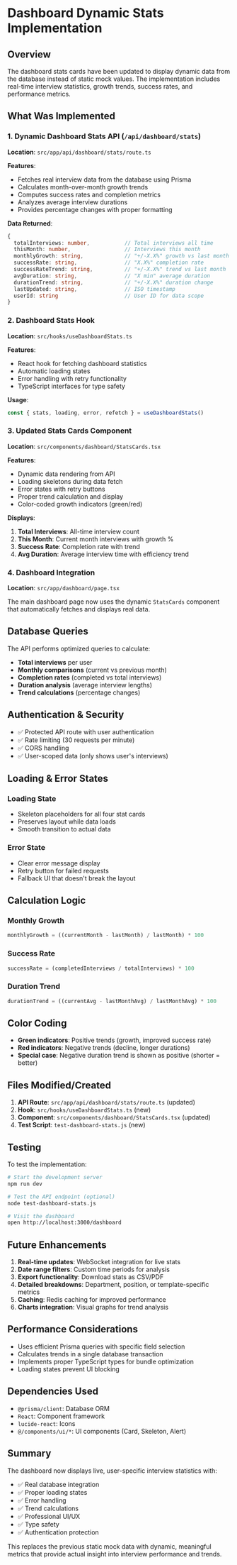 # Dashboard Dynamic Stats Implementation

## Overview

The dashboard stats cards have been updated to display dynamic data from the database instead of static mock values. The implementation includes real-time interview statistics, growth trends, success rates, and performance metrics.

## What Was Implemented

### 1. Dynamic Dashboard Stats API (`/api/dashboard/stats`)

**Location**: `src/app/api/dashboard/stats/route.ts`

**Features**:
- Fetches real interview data from the database using Prisma
- Calculates month-over-month growth trends
- Computes success rates and completion metrics
- Analyzes average interview durations
- Provides percentage changes with proper formatting

**Data Returned**:
```typescript
{
  totalInterviews: number,           // Total interviews all time
  thisMonth: number,                 // Interviews this month
  monthlyGrowth: string,             // "+/-X.X%" growth vs last month
  successRate: string,               // "X.X%" completion rate
  successRateTrend: string,          // "+/-X.X%" trend vs last month
  avgDuration: string,               // "X min" average duration
  durationTrend: string,             // "+/-X.X%" duration change
  lastUpdated: string,               // ISO timestamp
  userId: string                     // User ID for data scope
}
```

### 2. Dashboard Stats Hook

**Location**: `src/hooks/useDashboardStats.ts`

**Features**:
- React hook for fetching dashboard statistics
- Automatic loading states
- Error handling with retry functionality
- TypeScript interfaces for type safety

**Usage**:
```typescript
const { stats, loading, error, refetch } = useDashboardStats()
```

### 3. Updated Stats Cards Component

**Location**: `src/components/dashboard/StatsCards.tsx`

**Features**:
- Dynamic data rendering from API
- Loading skeletons during data fetch
- Error states with retry buttons
- Proper trend calculation and display
- Color-coded growth indicators (green/red)

**Displays**:
1. **Total Interviews**: All-time interview count
2. **This Month**: Current month interviews with growth %
3. **Success Rate**: Completion rate with trend
4. **Avg Duration**: Average interview time with efficiency trend

### 4. Dashboard Integration

**Location**: `src/app/dashboard/page.tsx`

The main dashboard page now uses the dynamic `StatsCards` component that automatically fetches and displays real data.

## Database Queries

The API performs optimized queries to calculate:

- **Total interviews** per user
- **Monthly comparisons** (current vs previous month)
- **Completion rates** (completed vs total interviews)
- **Duration analysis** (average interview lengths)
- **Trend calculations** (percentage changes)

## Authentication & Security

- ✅ Protected API route with user authentication
- ✅ Rate limiting (30 requests per minute)
- ✅ CORS handling
- ✅ User-scoped data (only shows user's interviews)

## Loading & Error States

### Loading State
- Skeleton placeholders for all four stat cards
- Preserves layout while data loads
- Smooth transition to actual data

### Error State
- Clear error message display
- Retry button for failed requests
- Fallback UI that doesn't break the layout

## Calculation Logic

### Monthly Growth
```typescript
monthlyGrowth = ((currentMonth - lastMonth) / lastMonth) * 100
```

### Success Rate
```typescript
successRate = (completedInterviews / totalInterviews) * 100
```

### Duration Trend
```typescript
durationTrend = ((currentAvg - lastMonthAvg) / lastMonthAvg) * 100
```

## Color Coding

- **Green indicators**: Positive trends (growth, improved success rate)
- **Red indicators**: Negative trends (decline, longer durations)
- **Special case**: Negative duration trend is shown as positive (shorter = better)

## Files Modified/Created

1. **API Route**: `src/app/api/dashboard/stats/route.ts` (updated)
2. **Hook**: `src/hooks/useDashboardStats.ts` (new)
3. **Component**: `src/components/dashboard/StatsCards.tsx` (updated)
4. **Test Script**: `test-dashboard-stats.js` (new)

## Testing

To test the implementation:

```bash
# Start the development server
npm run dev

# Test the API endpoint (optional)
node test-dashboard-stats.js

# Visit the dashboard
open http://localhost:3000/dashboard
```

## Future Enhancements

1. **Real-time updates**: WebSocket integration for live stats
2. **Date range filters**: Custom time periods for analysis
3. **Export functionality**: Download stats as CSV/PDF
4. **Detailed breakdowns**: Department, position, or template-specific metrics
5. **Caching**: Redis caching for improved performance
6. **Charts integration**: Visual graphs for trend analysis

## Performance Considerations

- Uses efficient Prisma queries with specific field selection
- Calculates trends in a single database transaction
- Implements proper TypeScript types for bundle optimization
- Loading states prevent UI blocking

## Dependencies Used

- `@prisma/client`: Database ORM
- `React`: Component framework
- `lucide-react`: Icons
- `@/components/ui/*`: UI components (Card, Skeleton, Alert)

## Summary

The dashboard now displays live, user-specific interview statistics with:
- ✅ Real database integration
- ✅ Proper loading states
- ✅ Error handling
- ✅ Trend calculations
- ✅ Professional UI/UX
- ✅ Type safety
- ✅ Authentication protection

This replaces the previous static mock data with dynamic, meaningful metrics that provide actual insight into interview performance and trends.

